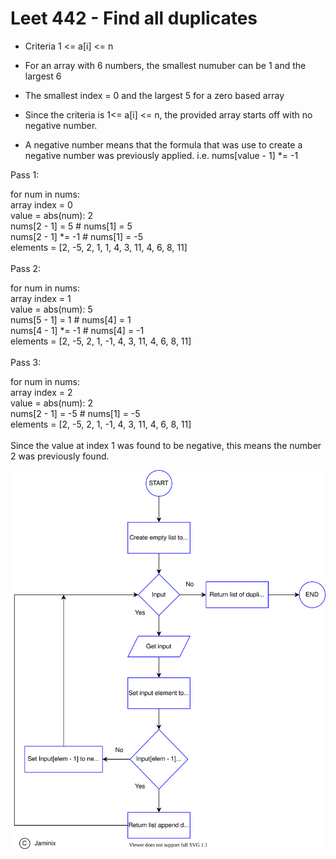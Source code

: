 # Leet 442 - Find all duplicates

* Criteria 1 <= a[i] <= n
* For an array with 6 numbers, the smallest numuber can be 1 and the largest 6
* The smallest index = 0 and the largest 5 for a zero based array

* Since the criteria is 1<= a[i] <= n, the provided array starts off with no negative number.
* A negative number means that the formula that was use to create a negative number was previously applied.
i.e. nums[value - 1] *= -1

Pass 1: 

for num in nums:\
    array index = 0\
    value = abs(num): 2\
    nums[2 - 1] = 5                                     # nums[1] = 5\
    nums[2 - 1] *= -1                                   # nums[1] = -5\
    elements = [2, -5, 2, 1, 1, 4, 3, 11, 4, 6, 8, 11]\
\
Pass 2:  

for num in nums:\
    array index = 1\
    value = abs(num): 5\
    nums[5 - 1] = 1                                     # nums[4] = 1\
    nums[4 - 1] *= -1                                   # nums[4] = -1\
    elements = [2, -5, 2, 1, -1, 4, 3, 11, 4, 6, 8, 11]\
\
Pass 3:  

for num in nums:\
    array index = 2\
    value = abs(num): 2\
    nums[2 - 1] = -5                                     # nums[1] = -5\
    elements = [2, -5, 2, 1, -1, 4, 3, 11, 4, 6, 8, 11]\
\
Since the value at index 1 was found to be negative, this means the number 2
was previously found.

<p align="center">
  <img src="https://github.com/jaminyah/drawio/blob/master/img/442/leet442_optimal.svg" alt="flowchart" /> 
</p>